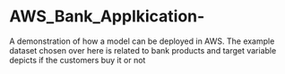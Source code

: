 # AWS_Bank_Applkication-
A demonstration of how a model can be deployed in AWS. The example dataset chosen over here is related to bank products and target variable depicts if the customers buy it or not

